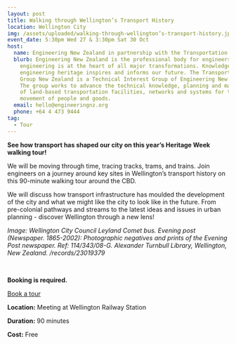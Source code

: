 ```yaml
---
layout: post
title: Walking through Wellington’s Transport History
location: Wellington City
img: /assets/uploaded/walking-through-wellington’s-transport-history.jpg
event_date: 5:30pm Wed 27 & 3:30pm Sat 30 Oct
host:
  name: Engineering New Zealand in partnership with the Transportation Group
  blurb: Engineering New Zealand is the professional body for engineers. We think
    engineering is at the heart of all major transformations. Knowledge of our
    engineering heritage inspires and informs our future. The Transportation
    Group New Zealand is a Technical Interest Group of Engineering New Zealand.
    The group works to advance the technical knowledge, planning and management
    of land-based transportation facilities, networks and systems for the
    movement of people and goods.
  email: hello@engineeringnz.org
  phone: +64 4 473 9444
tag:
  - Tour
---
```

**See how transport has shaped our city on this year’s Heritage Week walking tour!** 

We will be moving through time, tracing tracks, trams, and trains. Join engineers on a journey around key sites in Wellington’s transport history on this 90-minute walking tour around the CBD. 

We will discuss how transport infrastructure has moulded the development of the city and what we might like the city to look like in the future. From pre-colonial pathways and streams to the latest ideas and issues in urban planning - discover Wellington through a new lens!

*Image: Wellington City Council Leyland Comet bus. Evening post (Newspaper. 1865-2002): Photographic negatives and prints of the Evening Post newspaper. Ref: 114/343/08-G. Alexander Turnbull Library, Wellington, New Zealand. /records/23019379* 

<br>

**Booking is required.** 

<a href="https://www.engineeringnz.org/courses-events/event/walking-through-wellingtons-transport-history/" class="button">Book a tour</a>

**Location:** Meeting at Wellington Railway Station

**Duration:** 90 minutes

**Cost:** Free